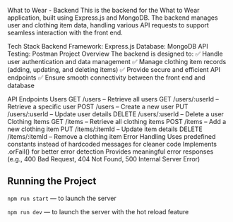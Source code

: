 What to Wear - Backend
This is the backend for the What to Wear application, built using Express.js and MongoDB. The backend manages user and clothing item data, handling various API requests to support seamless interaction with the front end.

Tech Stack
Backend Framework: Express.js
Database: MongoDB
API Testing: Postman
Project Overview
The backend is designed to:
✅ Handle user authentication and data management
✅ Manage clothing item records (adding, updating, and deleting items)
✅ Provide secure and efficient API endpoints
✅ Ensure smooth connectivity between the front end and database

API Endpoints
Users
GET /users – Retrieve all users
GET /users/:userId – Retrieve a specific user
POST /users – Create a new user
PUT /users/:userId – Update user details
DELETE /users/:userId – Delete a user
Clothing Items
GET /items – Retrieve all clothing items
POST /items – Add a new clothing item
PUT /items/:itemId – Update item details
DELETE /items/:itemId – Remove a clothing item
Error Handling
Uses predefined constants instead of hardcoded messages for cleaner code
Implements .orFail() for better error detection
Provides meaningful error responses (e.g., 400 Bad Request, 404 Not Found, 500 Internal Server Error)

## Running the Project

`npm run start` — to launch the server

`npm run dev` — to launch the server with the hot reload feature
